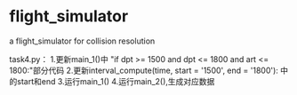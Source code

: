 # flight_simulator

a flight_simulator for collision resolution


task4.py：
1.更新main_1()中
"if dpt >= 1500 and dpt <= 1800 and art <= 1800:"部分代码
2.更新interval_compute(time, start = '1500', end = '1800'): 中的start和end
3.运行main_1()
4.运行main_2(),生成对应数据
